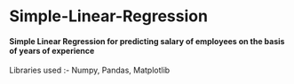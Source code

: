 # Simple-Linear-Regression
#### Simple Linear Regression for predicting salary of employees on the basis of years of experience
Libraries used :- Numpy, Pandas, Matplotlib
